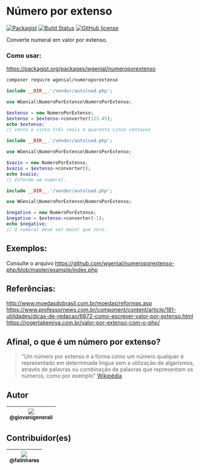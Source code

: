 # Número por extenso

[![Packagist](https://img.shields.io/packagist/v/wgenial/numeroporextenso.svg)](https://packagist.org/packages/wgenial/numeroporextenso)
[![Build Status](https://travis-ci.org/wgenial/numeroporextenso-php.svg?branch=master)](https://travis-ci.org/wgenial/numeroporextenso-php)
[![GitHub license](https://img.shields.io/github/license/wgenial/numeroporextenso-php.svg)](https://github.com/wgenial/numeroporextenso-php/blob/master/LICENSE)

Converte numeral em valor por extenso.

### Como usar:

https://packagist.org/packages/wgenial/numeroporextenso

```bash
composer require wgenial/numeroporextenso
```

```php
include __DIR__.'/vendor/autoload.php';

use WGenial\NumeroPorExtenso\NumeroPorExtenso;

$extenso = new NumeroPorExtenso;
$extenso = $extenso->converter(123.45);
echo $extenso;
// cento e vinte três reais e quarenta cinco centavos
```

```php
include __DIR__.'/vendor/autoload.php';

use WGenial\NumeroPorExtenso\NumeroPorExtenso;

$vazio = new NumeroPorExtenso;
$vazio = $extenso->converter();
echo $vazio;
// Informe um numeral.
```


```php
include __DIR__.'/vendor/autoload.php';

use WGenial\NumeroPorExtenso\NumeroPorExtenso;

$negativo = new NumeroPorExtenso;
$negativo = $extenso->converter(-1);
echo $negativo;
// O numeral deve ser maior que zero.
```

## Exemplos:
Consulte o arquivo https://github.com/wgenial/numeroporextenso-php/blob/master/example/index.php

## Referências:
http://www.moedasdobrasil.com.br/moedas/reformas.asp
https://www.professornews.com.br/component/content/article/181-utilidades/dicas-de-redacao/6872-como-escrever-valor-por-extenso.html
https://rogertakemiya.com.br/valor-por-extenso-com-o-php/

## Afinal, o que é um número por extenso?
> "Um número por extenso é a forma como um número qualquer é representado em determinada língua sem a utilização de algarismos, através de palavras ou combinação de palavras que representam os números, como por exemplo" [Wikipédia](https://pt.wikipedia.org/wiki/Número_por_extenso)

## Autor
| [<img src="https://avatars0.githubusercontent.com/u/41435?v=4&s=120"><br><sub>@giovanigenerali</sub>](https://github.com/giovanigenerali) |
| :---: |

## Contribuidor(es)
| [<img src="https://avatars2.githubusercontent.com/u/2475726?s=120&v=4"><br><sub>@falinhares</sub>](https://github.com/falinhares) |
| :---: |
